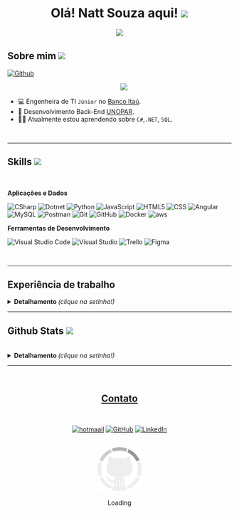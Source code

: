 
<h1 align="center"><b>Olá! Natt Souza aqui! </b><img src="https://media.giphy.com/media/hvRJCLFzcasrR4ia7z/giphy.gif" width="35"></h1>

<p align="center">
  <a href="https://github.com/NataliaSouza/readme-typing-svg"><img src="https://readme-typing-svg.herokuapp.com?font=Time+New+Roman&color=cyan&size=25&center=true&vCenter=true&width=600&height=100&lines=Seja+Bem+vindxs!;Back-End+Engineer,;Estudante+Desenvolvimento+Back-End,;Apaixonada+por+aprender+.NET,;Front-end+também+tem+meu+<3,;Amo+aprender+coisas+novas..&hearts;">
 </a>
</p>

## Sobre mim <picture><img src = "https://user-images.githubusercontent.com/13735095/232337972-bd16dce3-f588-475f-89ca-2aa09f9839fc.gif?raw=true" width = 50px></picture> 

<!--![Profile views](https://visitor-badge.glitch.me/badge?page_id=nataliasouza.nataliasouza)-->
[![Github](https://img.shields.io/github/followers/nataliasouza?label=Follow&style=social)](https://github.com/nataliasouza)

<picture> <img align="right" src="https://user-images.githubusercontent.com/13735095/232338371-af1d3ec0-1ff9-4ddb-8a61-7d6e7f7e522e.gif?raw=true" width = 250px></picture>
 
<br>

 - :computer: Engenheira de TI `Júnior` no [Banco Itaú](https://www.itau.com.br/).
 - :school: Desenvolvimento Back-End [UNOPAR](https://www.unopar.com.br/).
 - :woman_technologist: Atualmente estou aprendendo sobre `C#`,`.NET`, `SQL`.

<br>

----

## Skills <picture><img src = "https://media2.giphy.com/media/QssGEmpkyEOhBCb7e1/giphy.gif?cid=ecf05e47a0n3gi1bfqntqmob8g9aid1oyj2wr3ds3mg700bl&rid=giphy.gif?raw=true" width = 50px></picture> 

<div style="display: inline_block"><br>
 
 **Aplicações e Dados**
 
  ![CSharp](https://img.shields.io/badge/-Csharp-333333?style=flat&logo=csharp)
  ![Dotnet](https://img.shields.io/badge/-Dotnet-333333?style=flat&logo=Dotnet)
  ![Python](https://img.shields.io/badge/-Python-333333?style=flat&logo=Python)
  ![JavaScript](https://img.shields.io/badge/-JavaScript-333333?style=flat&logo=javascript)
  ![HTML5](https://img.shields.io/badge/-HTML5-333333?style=flat&logo=HTML5)
  ![CSS](https://img.shields.io/badge/-CSS-333333?style=flat&logo=CSS3&logoColor=1572B6)
  ![Angular](https://img.shields.io/badge/-Angular-333333?style=flat&logo=Angular)
  ![MySQL](https://img.shields.io/badge/-MySQL-333333?style=flat&logo=mysql)
  ![Postman](https://img.shields.io/badge/-Postman-333333?style=flat&logo=postman)
  ![Git](https://img.shields.io/badge/-Git-333333?style=flat&logo=git)
  ![GitHub](https://img.shields.io/badge/-GitHub-333333?style=flat&logo=github)
  ![Docker](https://img.shields.io/badge/-Docker-333333?style=flat&logo=docker)
  ![aws](https://img.shields.io/badge/Amazon_AWS-333333?style=flat&logo=amazon-aws&logoColor=white)
 
 **Ferramentas de Desenvolvimento**

  ![Visual Studio Code](https://img.shields.io/badge/-Visual%20Studio%20Code-333333?style=flat&logo=visual-studio-code&logoColor=007ACC) 
  ![Visual Studio](https://img.shields.io/badge/-Visual_Studio-333333?style=flat&logo=visual-studio&logoColor=007ACC)
  ![Trello](https://img.shields.io/badge/-Trello-333333?style=flat&logo=trello&logoColor=007ACC)
  ![Figma](https://img.shields.io/badge/-Figma-333333?style=flat&logo=figma&logoColor=007ACC)
 
</div>

<br>

----

## Experiência de trabalho
<details>
  <summary> <b> Detalhamento </b> <i>(clique na setinha!)</i> </summary><br>

> Na visão geral abaixo você encontrará minha experiência de trabalho mais recente:

<br>

[<img align="left" height="94px" width="94px" alt="Banco-Itau" src="https://ion.itau/assets/images/svg/logo.svg"/>](https://www.itau.com.br/)

**Software Engineer** \
[**ÍON Itaú**](https://www.itau.com.br/) • Full-time \
Linguagens & Tecnologias: `C#`, `.NET`, `AWS`, `Splunk`,`Docker`\
Projeto: [App](https://ion.itau/)
<br><br>

</details>

---- 

## Github Stats <picture> <img src = "https://user-images.githubusercontent.com/13735095/232344470-5f351c44-47d1-4bf9-be37-c2bd5b59cb97.gif?raw=true" width = 50px>  </picture> 
  
<br>

<details>
	<summary> <b> Detalhamento </b> <i>(clique na setinha!)</i> </summary><br>
	
<div align="center">
  <a href="https://github.com/nataliasouza">
  <img height="180em" src="https://github-readme-stats.vercel.app/api?username=nataliasouza&show_icons=true&count_private=true&theme=dark"/>
  <img height="180em" src="https://github-readme-stats.vercel.app/api/top-langs/?username=nataliasouza&layout=compact&langs_count=10&show_icons=true&locale=en&theme=dark" alt="nataliasouza"/>
   
<br>   
<!--   
![Snake animation](https://github.com/nataliasouza/nataliasouza/blob/output/github-contribution-grid-snake.svg)
-->   
</div>

</details>

----
  
<div align=center style="display: inline_block"><br>

 <h2>Contato</h2> <br>

 <a href="mailto:nataliasouza.ti@hotmail.com"><img img src="https://img.shields.io/badge/hotmail-blue.svg?style=plastic&logo=outlook&logoColor=white" alt="hotmaail"/></a>
	<a href="https://github.com/nataliasouza"><img src="https://img.shields.io/badge/github-%23181717.svg?style=plastic&logo=github&logoColor=white" alt="GitHub"/></a>
	<a href="https://www.linkedin.com/in/nat%C3%A1lia-souza-oliveira-22aa82102/"><img src="https://img.shields.io/badge/linkedin-%230A66C2.svg?style=plastic&logo=linkedin&logoColor=white" alt="LinkedIn"/></a> <br><br>

</div>  
 
<div align=center>
   <img src="https://raw.githubusercontent.com/AhmedFathyDev/AhmedFathyDev/main/GitHub.gif" alt="GitHub Octocat Logo" height="100">
   <p>Loading</p>
</div>
